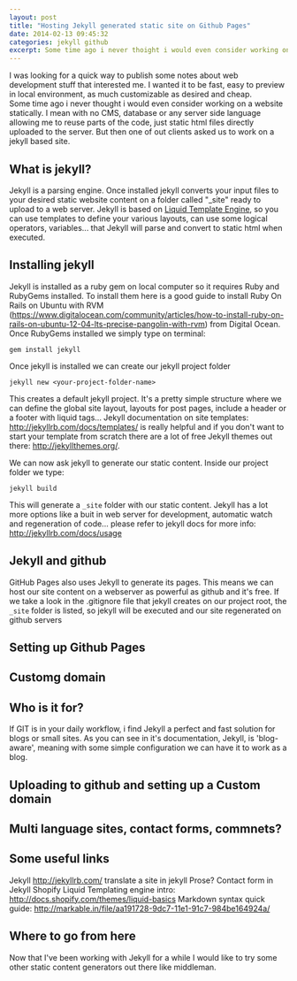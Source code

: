 ```yaml
---
layout: post
title: "Hosting Jekyll generated static site on Github Pages"
date: 2014-02-13 09:45:32
categories: jekyll github
excerpt: Some time ago i never thoight i would even consider working on a site website statically. I mean without any CMS, database or serverside language ...
---
```

I was looking for a quick way to publish some notes about web development stuff that interested me. 
I wanted it to be fast, easy to preview in local environment, as much customizable as desired and cheap.  
Some time ago i never thought i would even consider working on a website statically. I mean with no CMS, database or any server side language allowing me to reuse parts of the code, just static html files directly uploaded to the server. But then one of out clients asked us to work on a jekyll based site. 

What is jekyll?
---------------
Jekyll is a parsing engine. Once installed jekyll converts your input files to your desired static website content on a folder called "_site" ready to upload to a web server.
Jekyll is based on [Liquid Template Engine][1], so you can use templates to define your various layouts,  can use some logical operators, variables... that Jekyll will parse and convert to static html when executed.


Installing jekyll
----------------- 
Jekyll is installed as a ruby gem on local computer so it requires Ruby and RubyGems installed. To install them here is a good guide to install Ruby On Rails on Ubuntu with RVM (https://www.digitalocean.com/community/articles/how-to-install-ruby-on-rails-on-ubuntu-12-04-lts-precise-pangolin-with-rvm) from Digital Ocean.
Once RubyGems installed we simply type on terminal:

```
gem install jekyll
```

Once jekyll is installed we can create our jekyll project folder

```
jekyll new <your-project-folder-name>
```

This creates a default jekyll project. It's a pretty simple structure where we can define the global site layout, layouts for post pages, include a header or a footer with liquid tags... Jekyll documentation on site templates: http://jekyllrb.com/docs/templates/ is really helpful and if you don't want to start your template from scratch there are a lot of free Jekyll themes out there: http://jekyllthemes.org/.  

We can now ask jekyll to generate our static content. Inside our project folder we type:

```
jekyll build
```

This will generate a `_site` folder with our static content. Jekyll has a lot more options like a buit in  web server for development, automatic watch and regeneration of code... please refer to jekyll docs for more info: http://jekyllrb.com/docs/usage


Jekyll and github
-----------------
GitHub Pages also uses Jekyll to generate its pages. This means we can host our site content on a webserver as powerful as github and it's free.
If we take a look in the .gitignore file that jekyll creates on our project root, the `_site` folder is listed, so jekyll will be executed and our site regenerated on github servers 

Setting up Github Pages
-----------------------

Customg domain
------------------

Who is it for?
--------------
If GIT is in your daily workflow, i find Jekyll a perfect and fast solution for blogs or small sites. As you can see in it's documentation, Jekyll, is 'blog-aware', meaning with some simple configuration we can have it to work as a blog.

Uploading to github and setting up a Custom domain
--------------------------------------------------


Multi language sites, contact forms, commnets?
----------------------------------------------




Some useful links
-----------------
Jekyll http://jekyllrb.com/
translate a site in jekyll
Prose?
Contact form in Jekyll
Shopify Liquid Templating engine intro: http://docs.shopify.com/themes/liquid-basics
Markdown syntax quick guide: http://markable.in/file/aa191728-9dc7-11e1-91c7-984be164924a/


Where to go from here
---------------------
Now that I've been working with Jekyll for a while I would like to try some other static content generators out there like middleman.


  [1]: https://github.com/Shopify/liquid/wiki/Liquid-for-Designers "Liquid Template Engine"